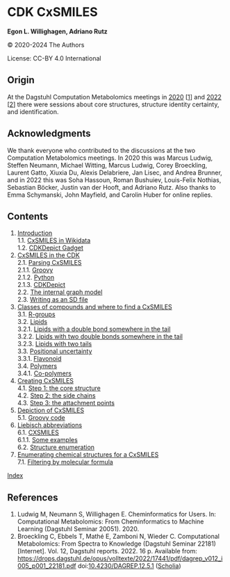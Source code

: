# CDK CxSMILES

**Egon L. Willighagen, Adriano Rutz**

© 2020-2024 The Authors

License: CC-BY 4.0 International

## Origin

At the Dagstuhl Computation Metabolomics meetings in
<a href="https://www.dagstuhl.de/en/program/calendar/semhp/?semnr=20051">2020</a> [<a href="#citeref1">1</a>] and
<a href="https://www.dagstuhl.de/en/program/calendar/semhp/?semnr=22181">2022</a> [<a href="#citeref2">2</a>]
there were sessions about core structures, structure identity certainty, and identification.

## Acknowledgments

We thank everyone who contributed to the discussions at the two Computation Metabolomics meetings.
In 2020 this was Marcus Ludwig, Steffen Neumann, Michael Witting, Marcus Ludwig, Corey Broeckling,
Laurent Gatto, Xiuxia Du, Alexis Delabriere, Jan Lisec, and Andrea Brunner, and in 2022 this was
Soha Hassoun, Roman Bushuiev, Louis-Felix Nothias, Sebastian Böcker, Justin van der Hooft, and
Adriano Rutz. Also thanks to Emma Schymanski, John Mayfield, and Carolin Huber for online replies.

## Contents

1. [Introduction](intro.md) <br />
1.1. [CxSMILES in Wikidata](intro.md#cxsmiles-in-wikidata) <br />
1.2. [CDKDepict Gadget](intro.md#cdkdepict-gadget) <br />
2. [CxSMILES in the CDK](parsing.md) <br />
2.1. [Parsing CxSMILES](parsing.md#parsing-cxsmiles) <br />
2.1.1. [Groovy](parsing.md#groovy) <br />
2.1.2. [Python](parsing.md#python) <br />
2.1.3. [CDKDepict](parsing.md#cdkdepict) <br />
2.2. [The internal graph model](parsing.md#the-internal-graph-model) <br />
2.3. [Writing as an SD file](parsing.md#writing-as-an-sd-file) <br />
3. [Classes of compounds and where to find a CxSMILES](templates.md) <br />
3.1. [R-groups](templates.md#r-groups) <br />
3.2. [Lipids](templates.md#lipids) <br />
3.2.1. [Lipids with a double bond somewhere in the tail](templates.md#lipids-with-a-double-bond-somewhere-in-the-tail) <br />
3.2.2. [Lipids with two double bonds somewhere in the tail](templates.md#lipids-with-two-double-bonds-somewhere-in-the-tail) <br />
3.2.3. [Lipids with two tails](templates.md#lipids-with-two-tails) <br />
3.3. [Positional uncertainty](templates.md#positional-uncertainty) <br />
3.3.1. [Flavonoid](templates.md#flavonoid) <br />
3.4. [Polymers](templates.md#polymers) <br />
3.4.1. [Co-polymers](templates.md#co-polymers) <br />
4. [Creating CxSMILES](chapter2.md) <br />
4.1. [Step 1: the core structure](chapter2.md#step-1:-the-core-structure) <br />
4.2. [Step 2: the side chains](chapter2.md#step-2:-the-side-chains) <br />
4.3. [Step 3: the attachment points](chapter2.md#step-3:-the-attachment-points) <br />
5. [Depiction of CxSMILES](depict.md) <br />
5.1. [Groovy code](depict.md#groovy-code) <br />
6. [Liebisch abbreviations](liebisch.md) <br />
6.1. [CXSMILES](liebisch.md#cxsmiles) <br />
6.1.1. [Some examples](liebisch.md#some-examples) <br />
6.2. [Structure enumeration](liebisch.md#structure-enumeration) <br />
7. [Enumerating chemical structures for a CxSMILES](enumeration.md) <br />
7.1. [Filtering by molecular formula](enumeration.md#filtering-by-molecular-formula) <br />

[Index](indexList.md) <br />

## References

1. <a name="citeref1"></a>Ludwig M, Neumann S, Willighagen E. Cheminformatics for Users. In: Computational Metabolomics: From Cheminformatics to Machine Learning (Dagstuhl Seminar 20051). 2020. 
2. <a name="citeref2"></a>Broeckling C, Ebbels T, Mathé E, Zamboni N, Wieder C. Computational Metabolomics: From Spectra to Knowledge (Dagstuhl Seminar 22181) [Internet]. Vol. 12, Dagstuhl reports. 2022. 16 p. Available from: https://drops.dagstuhl.de/opus/volltexte/2022/17441/pdf/dagrep_v012_i005_p001_22181.pdf doi:[10.4230/DAGREP.12.5.1](https://doi.org/10.4230/DAGREP.12.5.1) ([Scholia](https://scholia.toolforge.org/doi/10.4230/DAGREP.12.5.1))

